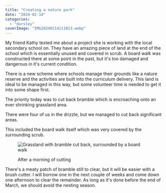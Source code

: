 ```yaml
---
title: "Creating a nature park"
date: "2024-02-14"
categories: 
  - "dursley"
coverImage: "IMG20240214111013.webp"
---
```


My friend Kathy texted me about a project she is working with the local secondary school on. They have an amazing piece of land at the end of the school which is essentially unused and covered in scrub. A board walk was constructed there at some point in the past, but it's too damaged and dangerous in it's current condition.

There is a new scheme where schools manage their grounds like a nature reserve and the activities are built into the curriculum delivery. This land is ideal to be managed in this way, but some volunteer time is needed to get it into some shape first.

The priority today was to cut back bramble which is encroaching onto an ever shrinking grassland area.

There were four of us in the drizzle, but we managed to cut back significant areas.

This included the board walk itself which was very covered by the surrounding scrub.

<figure>

![Grassland with bramble cut back, surrounded by a board walk](images/IMG20240214134943-1024x768.webp)

<figcaption>

After a morning of cutting

</figcaption>

</figure>

There's a meaty patch of bramble still to clear, but it will be easier with a brush cutter. I will borrow one in the next couple of weeks and come down one afternoon to clear the remainder. As long as it's done before the end of March, we should avoid the nesting season.
